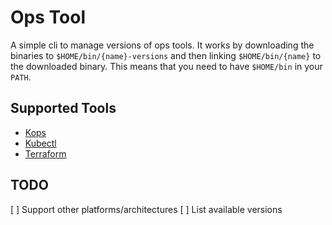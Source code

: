 # Ops Tool

A simple cli to manage versions of ops tools. It works by downloading the binaries to `$HOME/bin/{name}-versions` and then linking `$HOME/bin/{name}` to the downloaded binary. This means that you need to have `$HOME/bin` in your `PATH`.

## Supported Tools
* [Kops](https://github.com/kubernetes/kops)
* [Kubectl](https://github.com/kubernetes/kubernetes)
* [Terraform](https://github.com/hashicorp/terraform)

## TODO
[ ] Support other platforms/architectures
[ ] List available versions
